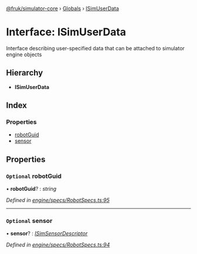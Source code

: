 [@fruk/simulator-core](../README.md) › [Globals](../globals.md) › [ISimUserData](isimuserdata.md)

# Interface: ISimUserData

Interface describing user-specified data that can be attached
to simulator engine objects

## Hierarchy

* **ISimUserData**

## Index

### Properties

* [robotGuid](isimuserdata.md#optional-robotguid)
* [sensor](isimuserdata.md#optional-sensor)

## Properties

### `Optional` robotGuid

• **robotGuid**? : *string*

*Defined in [engine/specs/RobotSpecs.ts:95](https://github.com/FRUK-Simulator/SimulatorCore/blob/cdc4cfb/src/engine/specs/RobotSpecs.ts#L95)*

___

### `Optional` sensor

• **sensor**? : *[ISimSensorDescriptor](isimsensordescriptor.md)*

*Defined in [engine/specs/RobotSpecs.ts:94](https://github.com/FRUK-Simulator/SimulatorCore/blob/cdc4cfb/src/engine/specs/RobotSpecs.ts#L94)*
